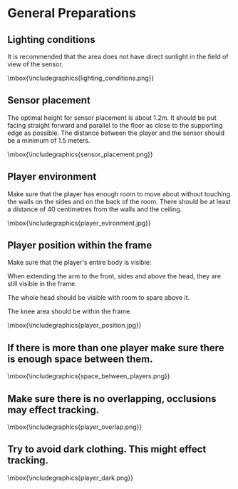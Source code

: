 # General Preparations 

## Lighting conditions

It is recommended that the area does not have direct sunlight in the field of view of the sensor.

\mbox{\includegraphics{lighting_conditions.png}}

## Sensor placement

The optimal height for sensor placement is about 1.2m. It should be put facing straight forward and parallel to the floor as close to the
supporting edge as possible. The distance between the player and the sensor should be a minimum of 1.5 meters.

\mbox{\includegraphics{sensor_placement.png}}

## Player environment

Make sure that the player has enough room to move about without touching the walls on the sides and on the back of the room. There should be at
least a distance of 40 centimetres from the walls and the ceiling.

\mbox{\includegraphics{player_evironment.jpg}}

## Player position within the frame

Make sure that the player's entire body is visible:

When extending the arm to the front, sides and above the head, they are still visible in the frame.

The whole head should be visible with room to spare above it.

The knee area should be within the frame.

\mbox{\includegraphics{player_position.jpg}}

## If there is more than one player make sure there is enough space between them.

\mbox{\includegraphics{space_between_players.png}}

## Make sure there is no overlapping, occlusions may effect tracking.

\mbox{\includegraphics{player_overlap.png}}

## Try to avoid dark clothing. This might effect tracking.

\mbox{\includegraphics{player_dark.png}}
